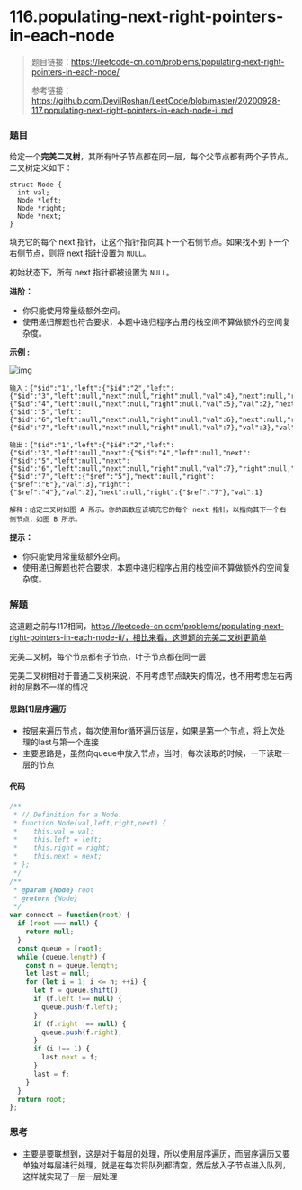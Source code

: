 # 116.populating-next-right-pointers-in-each-node

> 题目链接：https://leetcode-cn.com/problems/populating-next-right-pointers-in-each-node/
>
> 参考链接：https://github.com/DevilRoshan/LeetCode/blob/master/20200928-117.populating-next-right-pointers-in-each-node-ii.md
>

### 题目

给定一个**完美二叉树**，其所有叶子节点都在同一层，每个父节点都有两个子节点。二叉树定义如下：

```
struct Node {
  int val;
  Node *left;
  Node *right;
  Node *next;
}
```

填充它的每个 next 指针，让这个指针指向其下一个右侧节点。如果找不到下一个右侧节点，则将 next 指针设置为 `NULL`。

初始状态下，所有 next 指针都被设置为 `NULL`。

**进阶：**

- 你只能使用常量级额外空间。
- 使用递归解题也符合要求，本题中递归程序占用的栈空间不算做额外的空间复杂度。

**示例   :**

![img](https://assets.leetcode-cn.com/aliyun-lc-upload/uploads/2019/02/15/117_sample.png)

```
输入：{"$id":"1","left":{"$id":"2","left":{"$id":"3","left":null,"next":null,"right":null,"val":4},"next":null,"right":{"$id":"4","left":null,"next":null,"right":null,"val":5},"val":2},"next":null,"right":{"$id":"5","left":{"$id":"6","left":null,"next":null,"right":null,"val":6},"next":null,"right":{"$id":"7","left":null,"next":null,"right":null,"val":7},"val":3},"val":1}

输出：{"$id":"1","left":{"$id":"2","left":{"$id":"3","left":null,"next":{"$id":"4","left":null,"next":{"$id":"5","left":null,"next":{"$id":"6","left":null,"next":null,"right":null,"val":7},"right":null,"val":6},"right":null,"val":5},"right":null,"val":4},"next":{"$id":"7","left":{"$ref":"5"},"next":null,"right":{"$ref":"6"},"val":3},"right":{"$ref":"4"},"val":2},"next":null,"right":{"$ref":"7"},"val":1}

解释：给定二叉树如图 A 所示，你的函数应该填充它的每个 next 指针，以指向其下一个右侧节点，如图 B 所示。
```

**提示：**

- 你只能使用常量级额外空间。
- 使用递归解题也符合要求，本题中递归程序占用的栈空间不算做额外的空间复杂度。



### 解题

这道题之前与117相同，https://leetcode-cn.com/problems/populating-next-right-pointers-in-each-node-ii/，相比来看，这道题的完美二叉树更简单

完美二叉树，每个节点都有子节点，叶子节点都在同一层

完美二叉树相对于普通二叉树来说，不用考虑节点缺失的情况，也不用考虑左右两树的层数不一样的情况

#### 思路[1]层序遍历

* 按层来遍历节点，每次使用for循环遍历该层，如果是第一个节点，将上次处理的last与第一个连接
* 主要思路是，虽然向queue中放入节点，当时，每次读取的时候，一下读取一层的节点

#### 代码

```javascript
/**
 * // Definition for a Node.
 * function Node(val,left,right,next) {
 *    this.val = val;
 *    this.left = left;
 *    this.right = right;
 *    this.next = next;
 * };
 */
/**
 * @param {Node} root
 * @return {Node}
 */
var connect = function(root) {
  if (root === null) {
    return null;
  }
  const queue = [root];
  while (queue.length) {
    const n = queue.length;
    let last = null;
    for (let i = 1; i <= n; ++i) {
      let f = queue.shift();
      if (f.left !== null) {
        queue.push(f.left);
      }
      if (f.right !== null) {
        queue.push(f.right);
      }
      if (i !== 1) {
        last.next = f;
      }
      last = f;
    }
  }
  return root;
};
```



### 思考

* 主要是要联想到，这是对于每层的处理，所以使用层序遍历，而层序遍历又要单独对每层进行处理，就是在每次将队列都清空，然后放入子节点进入队列，这样就实现了一层一层处理